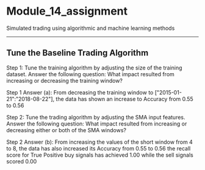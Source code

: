 # Module_14_assignment
Simulated trading using algorithmic and machine learning methods


---

## Tune the Baseline Trading Algorithm


Step 1: Tune the training algorithm by adjusting the size of the training dataset.
Answer the following question: What impact resulted from increasing or decreasing the training window?

Step 1 Answer (a): From decreasing the training window to ["2015-01-21":"2018-08-22"], 
	the data has shown an increase to Accuracy from 0.55 to 0.56
	

Step 2: Tune the trading algorithm by adjusting the SMA input features.
Answer the following question: What impact resulted from increasing or decreasing either or both of the SMA windows?

Step 2 Answer (b): From increasing the values of the short window from 4 to 8,
	the data has also increased its Accuracy from 0.55 to 0.56
	the recall score for True Positive buy signals has achieved 1.00 while the sell signals scored 0.00 